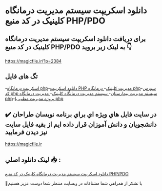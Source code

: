 # دانلود اسکریپت سیستم مدیریت درمانگاه کلینیک در کد منبع PHP/PDO

## برای دریافت دانلود اسکریپت سیستم مدیریت درمانگاه کلینیک در کد منبع PHP/PDO به لینک زیر بروید 👇

https://magicfile.ir/?p=2384

## تگ های فایل

-[اسکریپت درمانگاه php](https://magicfile.ir/product/%d8%a7%d8%b3%da%a9%d8%b1%db%8c%d9%be%d8%aa-%d8%b3%d9%8a%d8%b3%d8%aa%d9%85-%d9%85%d8%af%d9%8a%d8%b1%d9%8a%d8%aa-%d8%af%d8%b1%d9%85%d8%a7%d9%86%da%af%d8%a7%d9%87-%da%a9%d9%84%d9%8a%d9%86%d9%8a%da%a9-%d8%af%d8%b1-ph-pdo/)-[دانلود اسکریپت PHP مدیریت کلینیک](https://magicfile.ir/product/%d8%a7%d8%b3%da%a9%d8%b1%db%8c%d9%be%d8%aa-%d8%b3%d9%8a%d8%b3%d8%aa%d9%85-%d9%85%d8%af%d9%8a%d8%b1%d9%8a%d8%aa-%d8%af%d8%b1%d9%85%d8%a7%d9%86%da%af%d8%a7%d9%87-%da%a9%d9%84%d9%8a%d9%86%d9%8a%da%a9-%d8%af%d8%b1-ph-pdo/)-[ درمانگاه php](https://magicfile.ir/product/%d8%a7%d8%b3%da%a9%d8%b1%db%8c%d9%be%d8%aa-%d8%b3%d9%8a%d8%b3%d8%aa%d9%85-%d9%85%d8%af%d9%8a%d8%b1%d9%8a%d8%aa-%d8%af%d8%b1%d9%85%d8%a7%d9%86%da%af%d8%a7%d9%87-%da%a9%d9%84%d9%8a%d9%86%d9%8a%da%a9-%d8%af%d8%b1-ph-pdo/)-[سورس کد php سیستم مدیریت بیمارستان](https://magicfile.ir/product/%d8%a7%d8%b3%da%a9%d8%b1%db%8c%d9%be%d8%aa-%d8%b3%d9%8a%d8%b3%d8%aa%d9%85-%d9%85%d8%af%d9%8a%d8%b1%d9%8a%d8%aa-%d8%af%d8%b1%d9%85%d8%a7%d9%86%da%af%d8%a7%d9%87-%da%a9%d9%84%d9%8a%d9%86%d9%8a%da%a9-%d8%af%d8%b1-ph-pdo/)-[ سيستم مديريت درمانگاه کلينيک](https://magicfile.ir/product/%d8%a7%d8%b3%da%a9%d8%b1%db%8c%d9%be%d8%aa-%d8%b3%d9%8a%d8%b3%d8%aa%d9%85-%d9%85%d8%af%d9%8a%d8%b1%d9%8a%d8%aa-%d8%af%d8%b1%d9%85%d8%a7%d9%86%da%af%d8%a7%d9%87-%da%a9%d9%84%d9%8a%d9%86%d9%8a%da%a9-%d8%af%d8%b1-ph-pdo/)-[ مدیریت درمانگاه php](https://magicfile.ir/product/%d8%a7%d8%b3%da%a9%d8%b1%db%8c%d9%be%d8%aa-%d8%b3%d9%8a%d8%b3%d8%aa%d9%85-%d9%85%d8%af%d9%8a%d8%b1%d9%8a%d8%aa-%d8%af%d8%b1%d9%85%d8%a7%d9%86%da%af%d8%a7%d9%87-%da%a9%d9%84%d9%8a%d9%86%d9%8a%da%a9-%d8%af%d8%b1-ph-pdo/)-[پروژه مدیریت مطب با php](https://magicfile.ir/product/%d8%a7%d8%b3%da%a9%d8%b1%db%8c%d9%be%d8%aa-%d8%b3%d9%8a%d8%b3%d8%aa%d9%85-%d9%85%d8%af%d9%8a%d8%b1%d9%8a%d8%aa-%d8%af%d8%b1%d9%85%d8%a7%d9%86%da%af%d8%a7%d9%87-%da%a9%d9%84%d9%8a%d9%86%d9%8a%da%a9-%d8%af%d8%b1-ph-pdo/)

## ✔️ در سايت فايل هاي ويژه اي براي برنامه نويسان طراحان دانشجويان و دانش آموزان قرار داده ايم از بقيه فايل سايت نيز ديدن فرماييد

https://magicfile.ir


## لينک دانلود اصلي 📥 :

[دانلود اسکریپت سیستم مدیریت درمانگاه کلینیک در کد منبع PHP/PDO](https://magicfile.ir/product/%d8%a7%d8%b3%da%a9%d8%b1%db%8c%d9%be%d8%aa-%d8%b3%d9%8a%d8%b3%d8%aa%d9%85-%d9%85%d8%af%d9%8a%d8%b1%d9%8a%d8%aa-%d8%af%d8%b1%d9%85%d8%a7%d9%86%da%af%d8%a7%d9%87-%da%a9%d9%84%d9%8a%d9%86%d9%8a%da%a9-%d8%af%d8%b1-ph-pdo/) 


🙏با تشکر از همراهي شما مشتاقانه در وبسایت منتظر شما دوست عزیز هستیم

